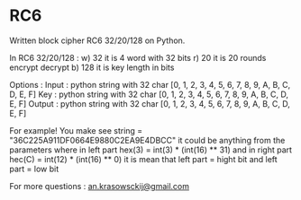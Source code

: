 # RC6
Written block cipher RC6 32/20/128 on Python.

In RC6 32/20/128 :
  w) 32 it is 4 word with 32 bits
  r) 20 it is 20 rounds encrypt decrypt
  b) 128 it is key length in bits

Options :
  Input   : python string with 32 char [0, 1, 2, 3, 4, 5, 6, 7, 8, 9, A, B, C, D, E, F]
  Key     : python string with 32 char [0, 1, 2, 3, 4, 5, 6, 7, 8, 9, A, B, C, D, E, F]
  Output  : python string with 32 char [0, 1, 2, 3, 4, 5, 6, 7, 8, 9, A, B, C, D, E, F]

For example!
You make see string = "36C225A911DF0664E9880C2EA9E4DBCC" it could be anything from the parameters
where in left part hex(3) = int(3) * (int(16) ** 31)
and in right part hec(C) = int(12) * (int(16) ** 0)
it is mean that left part = hight bit and left part = low bit

For more questions : an.krasowsckij@gmail.com
